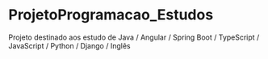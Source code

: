 # ProjetoProgramacao_Estudos
Projeto destinado aos estudo de Java / Angular / Spring Boot / TypeScript / JavaScript / Python / Django / Inglês
